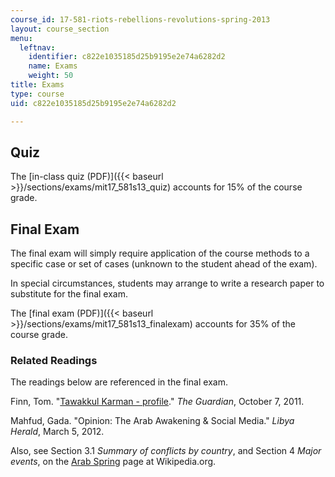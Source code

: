 ```yaml
---
course_id: 17-581-riots-rebellions-revolutions-spring-2013
layout: course_section
menu:
  leftnav:
    identifier: c822e1035185d25b9195e2e74a6282d2
    name: Exams
    weight: 50
title: Exams
type: course
uid: c822e1035185d25b9195e2e74a6282d2

---
```


Quiz
----

The [in-class quiz (PDF)]({{< baseurl >}}/sections/exams/mit17_581s13_quiz) accounts for 15% of the course grade.

Final Exam
----------

The final exam will simply require application of the course methods to a specific case or set of cases (unknown to the student ahead of the exam).

In special circumstances, students may arrange to write a research paper to substitute for the final exam.

The [final exam (PDF)]({{< baseurl >}}/sections/exams/mit17_581s13_finalexam) accounts for 35% of the course grade.

### Related Readings

The readings below are referenced in the final exam.

Finn, Tom. "[Tawakkul Karman - profile](http://www.theguardian.com/world/2011/oct/07/tawakkul-karman-profile)." _The Guardian_, October 7, 2011.

Mahfud, Gada. "Opinion: The Arab Awakening & Social Media." _Libya Herald_, March 5, 2012.

Also, see Section 3.1 _Summary of conflicts by country_, and Section 4 _Major events_, on the [Arab Spring](http://en.wikipedia.org/wiki/Arab_Spring) page at Wikipedia.org.